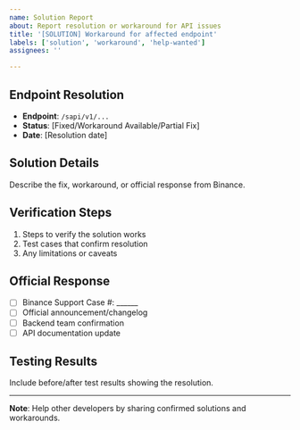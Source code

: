 ```yaml
---
name: Solution Report
about: Report resolution or workaround for API issues
title: '[SOLUTION] Workaround for affected endpoint'
labels: ['solution', 'workaround', 'help-wanted']
assignees: ''

---
```


## Endpoint Resolution
- **Endpoint**: `/sapi/v1/...`
- **Status**: [Fixed/Workaround Available/Partial Fix]
- **Date**: [Resolution date]

## Solution Details
Describe the fix, workaround, or official response from Binance.

## Verification Steps
1. Steps to verify the solution works
2. Test cases that confirm resolution
3. Any limitations or caveats

## Official Response
- [ ] Binance Support Case #: ______
- [ ] Official announcement/changelog
- [ ] Backend team confirmation
- [ ] API documentation update

## Testing Results
Include before/after test results showing the resolution.

---
**Note**: Help other developers by sharing confirmed solutions and workarounds.
